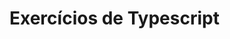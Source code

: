 <html>
<head>
    <meta charset="UTF-8" />
</head>
<body>
    <h1> Exercícios de Typescript</h1>
</body>

</html>